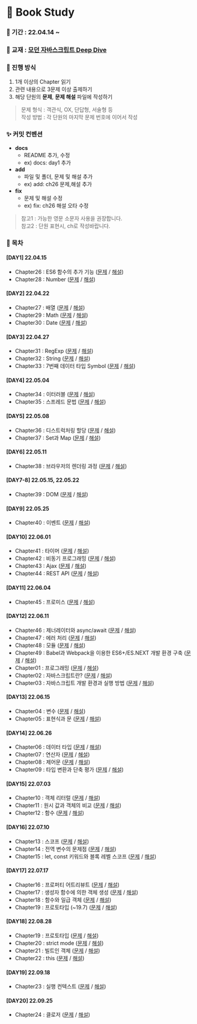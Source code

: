 # 📖  Book Study

### 📅 기간 : 22.04.14 ~ 

### 📔 교재 : [모던 자바스크립트 Deep Dive](http://www.yes24.com/Product/Goods/92742567)

### 📌 진행 방식
1. 1개 이상의 Chapter 읽기
2. 관련 내용으로 3문제 이상 출제하기
3. 해당 단원의 **문제**, **문제 해설** 파일에 작성하기

> 문제 형식 : 객관식, OX, 단답형, 서술형 등   
> 작성 방법 : 각 단원의 마지막 문제 번호에 이어서 작성

### ✨ 커밋 컨벤션 
- **docs**
   - README 추가, 수정
   - ex) docs: day1 추가
- **add**
   - 파일 및 폴더, 문제 및 해설 추가
   - ex) add: ch26 문제,해설 추가
- **fix**
   - 문제 및 해설 수정
   - ex) fix: ch26 해설 오타 수정
> 참고1 : 가능한 영문 소문자 사용을 권장합니다.   
> 참고2 : 단원 표현시, ch로 작성바랍니다.

### 📂 목차
#### [DAY1] 22.04.15
- Chapter26 : ES6 함수의 추가 기능 ([문제](https://github.com/prgrms-web-devcourse/FE-DeepDivers-in-JS-study/blob/main/Chapter21~30/Chapter26/ch26-문제.md) / [해설](https://github.com/prgrms-web-devcourse/FE-DeepDivers-in-JS-study/blob/main/Chapter21~30/Chapter26/ch26-해설.md))
- Chapter28 : Number ([문제](https://github.com/prgrms-web-devcourse/FE-DeepDivers-in-JS-study/blob/main/Chapter21~30/Chapter28/ch28-문제.md) / [해설](https://github.com/prgrms-web-devcourse/FE-DeepDivers-in-JS-study/blob/main/Chapter21~30/Chapter28/ch28-해설.md))

#### [DAY2] 22.04.22
- Chapter27 : 배열 ([문제](https://github.com/prgrms-web-devcourse/FE-DeepDivers-in-JS-study/blob/main/Chapter21~30/Chapter27/ch27-문제.md) / [해설](https://github.com/prgrms-web-devcourse/FE-DeepDivers-in-JS-study/blob/main/Chapter21~30/Chapter27/ch27-해설.md))
- Chapter29 : Math ([문제](https://github.com/prgrms-web-devcourse/FE-DeepDivers-in-JS-study/blob/main/Chapter21~30/Chapter29/ch29-문제.md) / [해설](https://github.com/prgrms-web-devcourse/FE-DeepDivers-in-JS-study/blob/main/Chapter21~30/Chapter29/ch29-해설.md))
- Chapter30 : Date ([문제](https://github.com/prgrms-web-devcourse/FE-DeepDivers-in-JS-study/blob/main/Chapter21~30/Chapter30/ch30-문제.md) / [해설](https://github.com/prgrms-web-devcourse/FE-DeepDivers-in-JS-study/blob/main/Chapter21~30/Chapter30/ch30-해설.md))

#### [DAY3] 22.04.27
- Chapter31 : RegExp ([문제](https://github.com/prgrms-web-devcourse/FE-DeepDivers-in-JS-study/blob/main/Chapter31~40/Chapter31/ch31-문제.md) / [해설](https://github.com/prgrms-web-devcourse/FE-DeepDivers-in-JS-study/blob/main/Chapter31~40/Chapter31/ch31-해설.md))
- Chapter32 : String ([문제](https://github.com/prgrms-web-devcourse/FE-DeepDivers-in-JS-study/blob/main/Chapter31~40/Chapter32/ch32-문제.md) / [해설](https://github.com/prgrms-web-devcourse/FE-DeepDivers-in-JS-study/blob/main/Chapter31~40/Chapter32/ch32-해설.md))
- Chapter33 : 7번째 데이터 타입 Symbol ([문제](https://github.com/prgrms-web-devcourse/FE-DeepDivers-in-JS-study/blob/main/Chapter31~40/Chapter33/ch33-문제.md) / [해설](https://github.com/prgrms-web-devcourse/FE-DeepDivers-in-JS-study/blob/main/Chapter31~40/Chapter33/ch33-해설.md))

#### [DAY4] 22.05.04
- Chapter34 : 이터러블 ([문제](https://github.com/prgrms-web-devcourse/FE-DeepDivers-in-JS-study/blob/main/Chapter31~40/Chapter34/ch34-문제.md) / [해설](https://github.com/prgrms-web-devcourse/FE-DeepDivers-in-JS-study/blob/main/Chapter31~40/Chapter34/ch34-해설.md))
- Chapter35 : 스프레드 문법 ([문제](https://github.com/prgrms-web-devcourse/FE-DeepDivers-in-JS-study/blob/main/Chapter31~40/Chapter35/ch35-문제.md) / [해설](https://github.com/prgrms-web-devcourse/FE-DeepDivers-in-JS-study/blob/main/Chapter31~40/Chapter35/ch35-해설.md))

#### [DAY5] 22.05.08
- Chapter36 : 디스트럭처링 할당 ([문제](https://github.com/prgrms-web-devcourse/FE-DeepDivers-in-JS-study/blob/main/Chapter31~40/Chapter36/ch36-문제.md) / [해설](https://github.com/prgrms-web-devcourse/FE-DeepDivers-in-JS-study/blob/main/Chapter31~40/Chapter36/ch36-해설.md))
- Chapter37 : Set과 Map ([문제](https://github.com/prgrms-web-devcourse/FE-DeepDivers-in-JS-study/blob/main/Chapter31~40/Chapter37/ch37-문제.md) / [해설](https://github.com/prgrms-web-devcourse/FE-DeepDivers-in-JS-study/blob/main/Chapter31~40/Chapter37/ch37-해설.md))

#### [DAY6] 22.05.11
- Chapter38 : 브라우저의 렌더링 과정 ([문제](https://github.com/prgrms-web-devcourse/FE-DeepDivers-in-JS-study/blob/main/Chapter31~40/Chapter38/ch38-문제.md) / [해설](https://github.com/prgrms-web-devcourse/FE-DeepDivers-in-JS-study/blob/main/Chapter31~40/Chapter38/ch38-해설.md))

#### [DAY7-8] 22.05.15, 22.05.22
- Chapter39 : DOM ([문제](https://github.com/prgrms-web-devcourse/FE-DeepDivers-in-JS-study/blob/main/Chapter31~40/Chapter39/ch39-문제.md) / [해설](https://github.com/prgrms-web-devcourse/FE-DeepDivers-in-JS-study/blob/main/Chapter31~40/Chapter39/ch39-해설.md))

#### [DAY9] 22.05.25
- Chapter40 : 이벤트 ([문제](https://github.com/prgrms-web-devcourse/FE-DeepDivers-in-JS-study/blob/main/Chapter31~40/Chapter40/ch40-문제.md) / [해설](https://github.com/prgrms-web-devcourse/FE-DeepDivers-in-JS-study/blob/main/Chapter31~40/Chapter40/ch40-해설.md))

#### [DAY10] 22.06.01
- Chapter41 : 타이머 ([문제](https://github.com/prgrms-web-devcourse/FE-DeepDivers-in-JS-study/blob/main/Chapter41~49/Chapter41/ch41-문제.md) / [해설](https://github.com/prgrms-web-devcourse/FE-DeepDivers-in-JS-study/blob/main/Chapter41~49/Chapter41/ch41-해설.md))
- Chapter42 : 비동기 프로그래밍 ([문제](https://github.com/prgrms-web-devcourse/FE-DeepDivers-in-JS-study/blob/main/Chapter41~49/Chapter42/ch42-문제.md) / [해설](https://github.com/prgrms-web-devcourse/FE-DeepDivers-in-JS-study/blob/main/Chapter41~49/Chapter42/ch42-해설.md))
- Chapter43 : Ajax ([문제](https://github.com/prgrms-web-devcourse/FE-DeepDivers-in-JS-study/blob/main/Chapter41~49/Chapter43/ch43-문제.md) / [해설](https://github.com/prgrms-web-devcourse/FE-DeepDivers-in-JS-study/blob/main/Chapter41~49/Chapter43/ch43-해설.md))
- Chapter44 : REST API ([문제](https://github.com/prgrms-web-devcourse/FE-DeepDivers-in-JS-study/blob/main/Chapter41~49/Chapter44/ch44-문제.md) / [해설](https://github.com/prgrms-web-devcourse/FE-DeepDivers-in-JS-study/blob/main/Chapter41~49/Chapter44/ch44-해설.md))

#### [DAY11] 22.06.04
- Chapter45 : 프로미스 ([문제](https://github.com/prgrms-web-devcourse/FE-DeepDivers-in-JS-study/blob/main/Chapter41~49/Chapter45/ch45-문제.md) / [해설](https://github.com/prgrms-web-devcourse/FE-DeepDivers-in-JS-study/blob/main/Chapter41~49/Chapter45/ch45-해설.md))

#### [DAY12] 22.06.11
- Chapter46 : 제너레이터와 async/await ([문제](https://github.com/prgrms-web-devcourse/FE-DeepDivers-in-JS-study/blob/main/Chapter41~49/Chapter46/ch46-문제.md) / [해설](https://github.com/prgrms-web-devcourse/FE-DeepDivers-in-JS-study/blob/main/Chapter41~49/Chapter46/ch46-해설.md))
- Chapter47 : 에러 처리 ([문제](https://github.com/prgrms-web-devcourse/FE-DeepDivers-in-JS-study/blob/main/Chapter41~49/Chapter47/ch47-문제.md) / [해설](https://github.com/prgrms-web-devcourse/FE-DeepDivers-in-JS-study/blob/main/Chapter41~49/Chapter47/ch47-해설.md))
- Chapter48 : 모듈 ([문제](https://github.com/prgrms-web-devcourse/FE-DeepDivers-in-JS-study/blob/main/Chapter41~49/Chapter48/ch48-문제.md) / [해설](https://github.com/prgrms-web-devcourse/FE-DeepDivers-in-JS-study/blob/main/Chapter41~49/Chapter48/ch48-해설.md))
- Chapter49 : Babel과 Webpack을 이용한 ES6+/ES.NEXT 개발 환경 구축 ([문제](https://github.com/prgrms-web-devcourse/FE-DeepDivers-in-JS-study/blob/main/Chapter41~49/Chapter49/ch49-문제.md) / [해설](https://github.com/prgrms-web-devcourse/FE-DeepDivers-in-JS-study/blob/main/Chapter41~49/Chapter49/ch49-해설.md))
- Chapter01 : 프로그래밍 ([문제](https://github.com/prgrms-web-devcourse/FE-DeepDivers-in-JS-study/blob/main/Chapter01~10/Chapter01/ch01-문제.md) / [해설](https://github.com/prgrms-web-devcourse/FE-DeepDivers-in-JS-study/blob/main/Chapter01~10/Chapter01/ch01-해설.md))
- Chapter02 : 자바스크립트란? ([문제](https://github.com/prgrms-web-devcourse/FE-DeepDivers-in-JS-study/blob/main/Chapter01~10/Chapter02/ch02-문제.md) / [해설](https://github.com/prgrms-web-devcourse/FE-DeepDivers-in-JS-study/blob/main/Chapter01~10/Chapter02/ch02-해설.md))
- Chapter03 : 자바스크립트 개발 환경과 실행 방법 ([문제](https://github.com/prgrms-web-devcourse/FE-DeepDivers-in-JS-study/blob/main/Chapter01~10/Chapter03/ch03-문제.md) / [해설](https://github.com/prgrms-web-devcourse/FE-DeepDivers-in-JS-study/blob/main/Chapter01~10/Chapter03/ch03-해설.md))

#### [DAY13] 22.06.15
- Chapter04 : 변수 ([문제](https://github.com/prgrms-web-devcourse/FE-DeepDivers-in-JS-study/blob/main/Chapter01~10/Chapter04/ch04-문제.md) / [해설](https://github.com/prgrms-web-devcourse/FE-DeepDivers-in-JS-study/blob/main/Chapter01~10/Chapter04/ch04-해설.md))
- Chapter05 : 표현식과 문 ([문제](https://github.com/prgrms-web-devcourse/FE-DeepDivers-in-JS-study/blob/main/Chapter01~10/Chapter05/ch05-문제.md) / [해설](https://github.com/prgrms-web-devcourse/FE-DeepDivers-in-JS-study/blob/main/Chapter01~10/Chapter05/ch05-해설.md))

#### [DAY14] 22.06.26
- Chapter06 : 데이터 타입 ([문제](https://github.com/prgrms-web-devcourse/FE-DeepDivers-in-JS-study/blob/main/Chapter01~10/Chapter06/ch06-문제.md) / [해설](https://github.com/prgrms-web-devcourse/FE-DeepDivers-in-JS-study/blob/main/Chapter01~10/Chapter06/ch06-해설.md))
- Chapter07 : 연산자 ([문제](https://github.com/prgrms-web-devcourse/FE-DeepDivers-in-JS-study/blob/main/Chapter01~10/Chapter07/ch07-문제.md) / [해설](https://github.com/prgrms-web-devcourse/FE-DeepDivers-in-JS-study/blob/main/Chapter01~10/Chapter07/ch07-해설.md))
- Chapter08 : 제어문 ([문제](https://github.com/prgrms-web-devcourse/FE-DeepDivers-in-JS-study/blob/main/Chapter01~10/Chapter08/ch08-문제.md) / [해설](https://github.com/prgrms-web-devcourse/FE-DeepDivers-in-JS-study/blob/main/Chapter01~10/Chapter08/ch08-해설.md))
- Chapter09 : 타입 변환과 단축 평가 ([문제](https://github.com/prgrms-web-devcourse/FE-DeepDivers-in-JS-study/blob/main/Chapter01~10/Chapter09/ch09-문제.md) / [해설](https://github.com/prgrms-web-devcourse/FE-DeepDivers-in-JS-study/blob/main/Chapter01~10/Chapter09/ch09-해설.md))

#### [DAY15] 22.07.03
- Chapter10 : 객체 리터럴 ([문제](https://github.com/prgrms-web-devcourse/FE-DeepDivers-in-JS-study/blob/main/Chapter01~10/Chapter10/ch10-문제.md) / [해설](https://github.com/prgrms-web-devcourse/FE-DeepDivers-in-JS-study/blob/main/Chapter01~10/Chapter10/ch10-해설.md))
- Chapter11 : 원시 값과 객체의 비교 ([문제](https://github.com/prgrms-web-devcourse/FE-DeepDivers-in-JS-study/blob/main/Chapter11~20/Chapter11/ch11-문제.md) / [해설](https://github.com/prgrms-web-devcourse/FE-DeepDivers-in-JS-study/blob/main/Chapter11~20/Chapter11/ch11-해설.md))
- Chapter12 : 함수 ([문제](https://github.com/prgrms-web-devcourse/FE-DeepDivers-in-JS-study/blob/main/Chapter11~20/Chapter12/ch12-문제.md) / [해설](https://github.com/prgrms-web-devcourse/FE-DeepDivers-in-JS-study/blob/main/Chapter11~20/Chapter12/ch12-해설.md))

#### [DAY16] 22.07.10
- Chapter13 : 스코프 ([문제](https://github.com/prgrms-web-devcourse/FE-DeepDivers-in-JS-study/blob/main/Chapter11~20/Chapter13/ch13-문제.md) / [해설](https://github.com/prgrms-web-devcourse/FE-DeepDivers-in-JS-study/blob/main/Chapter11~20/Chapter13/ch13-해설.md))
- Chapter14 : 전역 변수의 문제점 ([문제](https://github.com/prgrms-web-devcourse/FE-DeepDivers-in-JS-study/blob/main/Chapter11~20/Chapter14/ch14-문제.md) / [해설](https://github.com/prgrms-web-devcourse/FE-DeepDivers-in-JS-study/blob/main/Chapter11~20/Chapter14/ch14-해설.md))
- Chapter15 : let, const 키워드와 블록 레벨 스코프 ([문제](https://github.com/prgrms-web-devcourse/FE-DeepDivers-in-JS-study/blob/main/Chapter11~20/Chapter15/ch15-문제.md) / [해설](https://github.com/prgrms-web-devcourse/FE-DeepDivers-in-JS-study/blob/main/Chapter11~20/Chapter15/ch15-해설.md))

#### [DAY17] 22.07.17
- Chapter16 : 프로퍼티 어트리뷰트 ([문제](https://github.com/prgrms-web-devcourse/FE-DeepDivers-in-JS-study/blob/main/Chapter11~20/Chapter16/ch16-문제.md) / [해설](https://github.com/prgrms-web-devcourse/FE-DeepDivers-in-JS-study/blob/main/Chapter11~20/Chapter16/ch16-해설.md))
- Chapter17 : 생성자 함수에 의한 객체 생성 ([문제](https://github.com/prgrms-web-devcourse/FE-DeepDivers-in-JS-study/blob/main/Chapter11~20/Chapter17/ch17-문제.md) / [해설](https://github.com/prgrms-web-devcourse/FE-DeepDivers-in-JS-study/blob/main/Chapter11~20/Chapter17/ch17-해설.md))
- Chapter18 : 함수와 일급 객체 ([문제](https://github.com/prgrms-web-devcourse/FE-DeepDivers-in-JS-study/blob/main/Chapter11~20/Chapter18/ch18-문제.md) / [해설](https://github.com/prgrms-web-devcourse/FE-DeepDivers-in-JS-study/blob/main/Chapter11~20/Chapter18/ch18-해설.md))
- Chapter19 : 프로토타입 (~19.7) ([문제](https://github.com/prgrms-web-devcourse/FE-DeepDivers-in-JS-study/blob/main/Chapter11~20/Chapter19/ch19-문제.md) / [해설](https://github.com/prgrms-web-devcourse/FE-DeepDivers-in-JS-study/blob/main/Chapter11~20/Chapter19/ch19-해설.md))

#### [DAY18] 22.08.28
- Chapter19 : 프로토타입 ([문제](https://github.com/prgrms-web-devcourse/FE-DeepDivers-in-JS-study/blob/main/Chapter11~20/Chapter19/ch19-문제.md) / [해설](https://github.com/prgrms-web-devcourse/FE-DeepDivers-in-JS-study/blob/main/Chapter11~20/Chapter19/ch19-해설.md))
- Chapter20 : strict mode ([문제](https://github.com/prgrms-web-devcourse/FE-DeepDivers-in-JS-study/blob/main/Chapter11~20/Chapter20/ch20-문제.md) / [해설](https://github.com/prgrms-web-devcourse/FE-DeepDivers-in-JS-study/blob/main/Chapter11~20/Chapter20/ch20-해설.md))
- Chapter21 : 빌트인 객체 ([문제](https://github.com/prgrms-web-devcourse/FE-DeepDivers-in-JS-study/blob/main/Chapter21~30/Chapter21/ch21-문제.md) / [해설](https://github.com/prgrms-web-devcourse/FE-DeepDivers-in-JS-study/blob/main/Chapter21~30/Chapter21/ch21-해설.md))
- Chapter22 : this ([문제](https://github.com/prgrms-web-devcourse/FE-DeepDivers-in-JS-study/blob/main/Chapter21~30/Chapter22/ch22-문제.md) / [해설](https://github.com/prgrms-web-devcourse/FE-DeepDivers-in-JS-study/blob/main/Chapter21~30/Chapter22/ch22-해설.md))

#### [DAY19] 22.09.18
- Chapter23 : 실행 컨텍스트 ([문제](https://github.com/prgrms-web-devcourse/FE-DeepDivers-in-JS-study/blob/main/Chapter21~30/Chapter23/ch23-문제.md) / [해설](https://github.com/prgrms-web-devcourse/FE-DeepDivers-in-JS-study/blob/main/Chapter21~30/Chapter23/ch23-해설.md))

#### [DAY20] 22.09.25
- Chapter24 : 클로저 ([문제](https://github.com/prgrms-web-devcourse/FE-DeepDivers-in-JS-study/blob/main/Chapter21~30/Chapter24/ch24-문제.md) / [해설](https://github.com/prgrms-web-devcourse/FE-DeepDivers-in-JS-study/blob/main/Chapter21~30/Chapter24/ch24-해설.md))